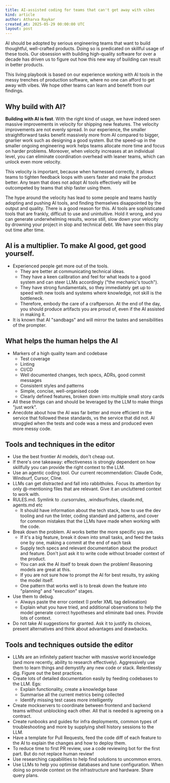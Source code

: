 ```yaml
---
title: AI-assisted coding for teams that can't get away with vibes
kind: article
author: Atharva Raykar
created_at: 2025-05-29 00:00:00 UTC
layout: post
---
```

AI should be adopted by serious engineering teams that want to build thoughtful, well-crafted products. Doing so is predicated on skillful usage of these tools. Our obsession with building high-quality software for over a decade has driven us to figure out how this new way of building can result in better products.

This living playbook is based on our experience working with AI tools in the messy trenches of production software, where no one can afford to get away with vibes. We hope other teams can learn and benefit from our findings.

## Why build with AI?

**Building with AI is fast**. With the right kind of usage, we have indeed seen massive improvements in velocity for shipping new features. The velocity improvements are not evenly spread. In our experience, the smaller straightforward tasks benefit massively more from AI compared to bigger, gnarlier work such as designing a good system. But the speed-up in the smaller ongoing engineering work helps teams allocate more time and focus on harder problems. Moreover, when velocity increases at an individual level, you can eliminate coordination overhead with leaner teams, which can unlock even more velocity.

This velocity is important, because when harnessed correctly, it allows teams to tighten feedback loops with users faster and make the product better. Any team that does not adopt AI tools effectively will be outcompeted by teams that ship faster using them.

The hype around the velocity has lead to some people and teams hastily adopting and pushing AI tools, and finding themselves disappointed by the output and quality. There is a good reason for this. AI tools are sophisticated tools that are frankly, difficult to use and unintuitive. Hold it wrong, and you can generate underwhelming results, worse still, slow down your velocity by drowning your project in slop and technical debt. We have seen this play out time after time.

## AI is a multiplier. To make AI good, get good yourself.

* Experienced people get more out of the tools.
    * They are better at communicating technical ideas.
    * They have a keen calibration and feel for what leads to a good system and can steer LLMs accordingly ("the mechanic's touch").
    * They have strong fundamentals, so they immediately get up to speed with new tools and systems where knowledge, not skill is the bottleneck.
    * Therefore, embody the care of a craftperson. At the end of the day, you should produce artifacts you are proud of, even if the AI assisted in making it.
* It is known that AI "sandbags" and will mirror the tastes and sensibilities of the prompter.

## What helps the human helps the AI

* Markers of a high quality team and codebase
    * Test coverage
    * Linting
    * CI/CD
    * Well documented changes, tech specs, ADRs, good commit messages
    * Consistent styles and patterns
    * Simple, concise, well-organised code
    * Clearly defined features, broken down into multiple small story cards
* All these things can and should be leveraged by the LLM to make things "just work".
* Anecdote about how the AI was far better and more efficient in the service that followed these standards, vs the service that did not. AI struggled when the tests and code was a mess and produced even more messy code.

## Tools and techniques in the editor

* Use the best frontier AI models, don't cheap out.
* If there's one takeaway: effectiveness is strongly dependent on how skillfully you can provide the right context to the LLM.
* Use an agentic coding tool. Our current recommendation: Claude Code, Windsurf, Cursor, Cline.
* LLMs can get distracted and fall into rabbitholes. Focus its attention by only @-mentioning files that are relevant. Give it an uncluttered context to work with.
* RULES.md. Symlink to .cursorrules, .windsurfrules, claude.md, agents.md etc
    * It should have information about the tech stack, how to use the dev tooling and run the linter, coding standard and patterns, and cover for common mistakes that the LLMs have made when working with the code.
* Break down the problem. AI works better the more specific you are.
    * If it's a big feature, break it down into small tasks, and feed the tasks one by one, making a commit at the end of each task
    * Supply tech specs and relevant documentation about the product and feature. Don't just ask it to write code without broader context of the product.
    * You can ask the AI itself to break down the problem! Reasoning models are great at this.
    * If you are not sure how to prompt the AI for best results, try asking the model itself.
    * One pattern that works well is to break down the feature into "planning" and "execution" stages.
* Use them to debug.
    * Always paste the error context (I prefer XML tag delineation)
    * Explain what you have tried, and additional observations to help the model generate correct hypotheses and eliminate bad ones. Provide lots of context.
* Do not take AI suggestions for granted. Ask it to justify its choices, present alternatives and think about advantages and drawbacks.


## Tools and techniques outside the editor

* LLMs are an infinitely patient teacher with massive world knowledge (and more recently, ability to research effectively). Aggressively use them to learn things and demystify any new code or stack. Relentlessly dig. Figure out the best practices.
* Create lots of detailed documentation easily by feeding codebases to the LLM. Egs:
    * Explain functionality, create a knowledge base
    * Summarise all the current metrics being collected
    * Identify missing test cases more intelligently
* Create mockservers to coordinate between frontend and backend teams without unblocking each other. All that is needed is agreeing on a contract.
* Create runbooks and guides for infra deployments, common types of troubleshooting and more by supplying shell history sessions to the LLM.
* Have a template for Pull Requests, feed the code diff of each feature to the AI to explain the changes and how to deploy them.
* To reduce time to first PR review, use a code reviewing bot for the first part. But do not replace human review!
* Use researching capabilities to help find solutions to uncommon errors.
* Use LLMs to help you optimise databases and tune configuration. When doing so provide context on the infrastructure and hardware. Share query plans.
